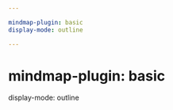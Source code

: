 ```yaml
---

mindmap-plugin: basic
display-mode: outline

---
```


# mindmap-plugin: basic
display-mode: outline

##